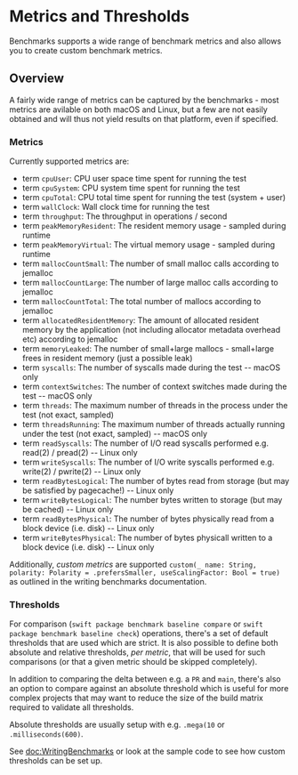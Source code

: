 # Metrics and Thresholds

Benchmarks supports a wide range of benchmark metrics and also allows you to create custom benchmark metrics.

## Overview

A fairly wide range of metrics can be captured by the benchmarks - most metrics are avilable on both macOS and Linux, but a few are not easily obtained and will thus not yield results on that platform, even if specified.

### Metrics

Currently supported metrics are:

- term `cpuUser`: CPU user space time spent for running the test
- term `cpuSystem`: CPU system time spent for running the test
- term `cpuTotal`: CPU total time spent for running the test (system + user)
- term `wallClock`: Wall clock time for running the test
- term `throughput`: The throughput in operations / second
- term `peakMemoryResident`: The resident memory usage - sampled during runtime
- term `peakMemoryVirtual`:  The virtual memory usage - sampled during runtime
- term `mallocCountSmall`: The number of small malloc calls according to jemalloc
- term `mallocCountLarge`: The number of large malloc calls according to jemalloc
- term `mallocCountTotal`: The total number of mallocs according to jemalloc
- term `allocatedResidentMemory`: The amount of allocated resident memory by the application (not including allocator metadata overhead etc) according to jemalloc
- term `memoryLeaked`: The number of small+large mallocs - small+large frees in resident memory (just a possible leak)
- term `syscalls`: The number of syscalls made during the test -- macOS only
- term `contextSwitches`: The number of context switches made during the test -- macOS only
- term `threads`: The maximum number of threads in the process under the test (not exact, sampled)
- term `threadsRunning`: The maximum number of threads actually running under the test (not exact, sampled) -- macOS only
- term `readSyscalls`: The number of I/O read syscalls performed e.g. read(2) / pread(2) -- Linux only
- term `writeSyscalls`: The number of I/O write syscalls performed e.g. write(2) / pwrite(2) -- Linux only
- term `readBytesLogical`: The number of bytes read from storage (but may be satisfied by pagecache!) -- Linux only
- term `writeBytesLogical`: The number bytes written to storage (but may be cached) -- Linux only
- term `readBytesPhysical`: The number of bytes physically read from a block device (i.e. disk) -- Linux only
- term `writeBytesPhysical`: The number of bytes physicall written to a block device (i.e. disk) -- Linux only

Additionally, _custom metrics_ are supported `custom(_ name: String, polarity: Polarity = .prefersSmaller, useScalingFactor: Bool = true)` as outlined in the writing benchmarks documentation.

### Thresholds

For comparison (`swift package benchmark baseline compare` or `swift package benchmark baseline check`) operations, there's a set of default thresholds that are used which are strict. It is also possible to define both absolute and relative thresholds, _per metric_, that will be used for such comparisons (or that a given metric should be skipped completely).

In addition to comparing the delta between e.g. a `PR` and `main`, there's also an option to compare against an absolute threshold which is useful for more complex projects that may want to reduce the size of the build matrix required to validate all thresholds. 

Absolute thresholds are usually setup with e.g. `.mega(10` or `.milliseconds(600)`.

See <doc:WritingBenchmarks> or look at the sample code to see how custom thresholds can be set up.
